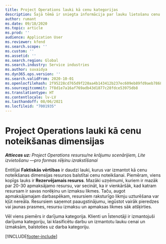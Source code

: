 ```yaml
---
title: Project Operations lauki kā cenu kategorijas
description: Šajā tēmā ir sniegta informācija par lauku lietošanu cenu noteikšanas dimensijām risinājumā Dynamics 365 Project Operations.
author: rumant
ms.date: 09/18/2020
ms.topic: article
ms.prod: ''
audience: Application User
ms.reviewer: kfend
ms.search.scope: ''
ms.custom: ''
ms.assetid: ''
ms.search.region: Global
ms.search.industry: Service industries
ms.author: suvaidya
ms.dyn365.ops.version: ''
ms.search.validFrom: 2020-10-01
ms.openlocfilehash: 2f95228cd765d9f220aa4b143412b237ec609eb89fd9aeb786818af828dd3229
ms.sourcegitcommit: 7f8d1e7a16af769adb43d1877c28fdce53975db8
ms.translationtype: HT
ms.contentlocale: lv-LV
ms.lasthandoff: 08/06/2021
ms.locfileid: "7001935"
---
```

# <a name="project-operations-fields-as-pricing-dimensions"></a>Project Operations lauki kā cenu noteikšanas dimensijas

_**Attiecas uz:** Project Operations resursu/ne krājumu scenārijiem, Lite izvietošanu —pro formas rēķinu izrakstīšanai_

Entitījai **Faktiskās vērtības** ir daudzi lauki, kurus var izmantot kā cenu noteikšanas dimensijas resursos balstītai cenu noteikšanai. Piemēram, viens kopīgs lauks ir **Rezervējamais resurss**. Mazāki uzņēmumi, kuriem ir mazāk par 20-30 apmaksājamo resursu, var secināt, ka ir vienkāršāk, kad katram resursam ir savas norēķinu un izmaksu likmes. Taču, augot apmaksājamajam darbaspēkam, resursiem raksturīgo likmju uzturēšana var kļūt nereāla. Resursiem saņemot paaugstinājumu, iegūstot vairāk pieredzes vai jaunas prasmes, resursu izmaksu un apmaksas likmes sāk atšķirties. 

Vēl viens piemērs ir darījuma kategorija. Klienti un Īstenotāji ir izmantojuši darījuma kategoriju, lai klasificētu darbu un izmantotu lauku cenai un izmaksām, balstoties uz darba kategoriju.


[!INCLUDE[footer-include](../includes/footer-banner.md)]